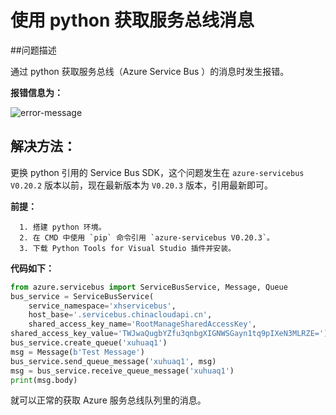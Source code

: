 <properties
                pageTitle="使用 python 获取服务总线消息"
                description="通过更新解决 azure-servicebus v0.20.2 之前版本的问题"
                services="service-bus"
                documentationCenter=""
                authors=""
                manager=""
                editor=""
                tags="服务总线,python,Service Bus SDK,Python Tools for Visual Studio"/>

<tags
                ms.service="service-bus-aog"
                ms.date="12/15/2016"
                wacn.date="12/15/2016"/>

# 使用 python 获取服务总线消息

##问题描述  

通过 python 获取服务总线（Azure Service Bus ）的消息时发生报错。

**报错信息为：**  

![error-message](./media/aog-service-bus-qa-python-queue-message/error-message.png)

## 解决方法：  

更换 python 引用的 Service Bus SDK，这个问题发生在 `azure-servicebus V0.20.2` 版本以前，现在最新版本为 `V0.20.3` 版本，引用最新即可。  

**前提：** 
```
  1. 搭建 python 环境。
  2. 在 CMD 中使用 `pip` 命令引用 `azure-servicebus V0.20.3`。
  3. 下载 Python Tools for Visual Studio 插件并安装。
```
  
**代码如下：**  

```Python
from azure.servicebus import ServiceBusService, Message, Queue
bus_service = ServiceBusService(
    service_namespace='xhservicebus',
    host_base='.servicebus.chinacloudapi.cn',
    shared_access_key_name='RootManageSharedAccessKey',
shared_access_key_value='TWJwaQugbYZfu3qnbgXIGNWSGayn1tq9pIXeN3MLRZE=')
bus_service.create_queue('xuhuaq1')
msg = Message(b'Test Message')
bus_service.send_queue_message('xuhuaq1', msg)
msg = bus_service.receive_queue_message('xuhuaq1')
print(msg.body)
```

就可以正常的获取 Azure 服务总线队列里的消息。
